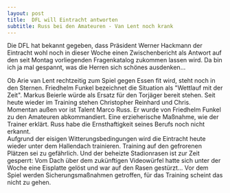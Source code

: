 ```yaml
---
layout: post
title:  DFL will Eintracht antworten
subtitle: Russ bei den Amateuren - Van Lent noch krank
---
```


Die DFL hat bekannt gegeben, dass Präsident Werner Hackmann der Eintracht wohl noch in dieser Woche einen Zwischenbericht als Antwort auf den seit Montag vorliegenden Fragenkatalog zukommen lassen wird. Da bin ich ja mal gespannt, was die Herren sich schönes ausdenken...

Ob Arie van Lent rechtzeitig zum Spiel gegen Essen fit wird, steht noch in den Sternen. Friedhelm Funkel bezeichnet die Situation als "Wettlauf mit der Zeit". Markus Beierle würde als Ersatz für den Torjäger bereit stehen. Seit heute wieder im Training stehen Christopher Reinhard und Chris.  
Momentan außen vor ist Talent Marco Russ. Er wurde von Friedhelm Funkel zu den Amateuren abkommandiert. Eine erzieherische Maßnahme, wie der Trainer erklärt. Russ habe die Ernsthaftigkeit seines Berufs noch nicht erkannt.  
Aufgrund der eisigen Witterungsbedingungen wird die Eintracht heute wieder unter dem Hallendach trainieren. Training auf den gefrorenen Plätzen sei zu gefährlich. Und der beheizte Stadionrasen ist zur Zeit gesperrt: Vom Dach über dem zukünftigen Videowürfel hatte sich unter der Woche eine Eisplatte gelöst und war auf den Rasen gestürzt... Vor dem Spiel werden Sicherungsmaßnahmen getroffen, für das Training scheint das nicht zu gehen.
